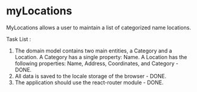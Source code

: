 # myLocations
MyLocations allows a user to maintain a list of categorized name locations. 

Task List :

1. The domain model contains two main entities, a Category and a Location. A Category has a single property: Name. A Location has the following properties: Name, Address, Coordinates, and Category - DONE.
2. All data is saved to the locale storage of the browser - DONE.
3. The application should use the react-router module - DONE.

